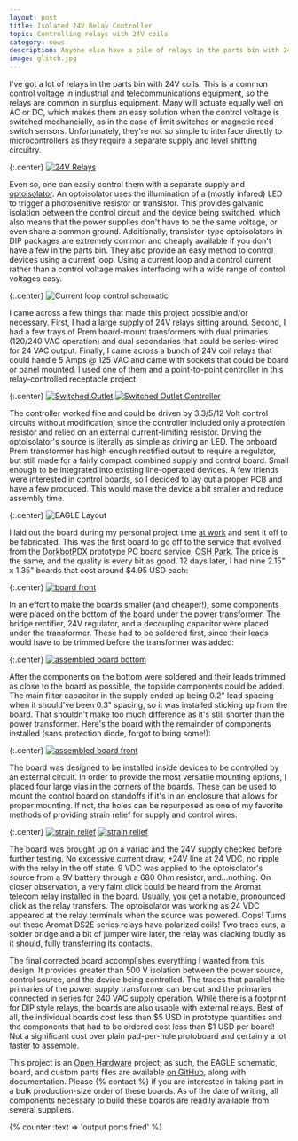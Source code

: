 ```yaml
---
layout: post
title: Isolated 24V Relay Controller
topic: Controlling relays with 24V coils
category: news
description: Anyone else have a pile of relays in the parts bin with 24V coils? I do, so I've designed an isolated controller board that includes the power supply, current loop drive circuit, and a DIP16 footprint relay. Now I can make use of my large stock of relays without building a point-to-point power supply and controller every time.
image: glitch.jpg
---
```


I've got a lot of relays in the parts bin with 24V coils. This is a common control voltage in industrial and telecommunications equipment, so the relays are common in surplus equipment. Many will actuate equally well on AC or DC, which makes them an easy solution when the control voltage is switched mechancially, as in the case of limit switches or magnetic reed switch sensors. Unfortunately, they're not so simple to interface directly to microcontrollers as they require a separate supply and level shifting circuitry.

{:.center}
[![24V Relays](/images/general/relay_board/scaled/relays.jpg)](/images/general/relay_board/relays.jpg)

Even so, one can easily control them with a separate supply and [optoisolator](http://en.wikipedia.org/wiki/Opto-isolator). An optoisolator uses the illumination of a (mostly infared) LED to trigger a photosenitive resistor or transistor. This provides galvanic isolation between the control circuit and the device being switched, which also means that the power supplies don't have to be the same voltage, or even share a common ground. Additionally, transistor-type optoisolators in DIP packages are extremely common and cheaply available if you don't have a few in the parts bin. They also provide an easy method to control devices using a current loop. Using a current loop and a control current rather than a control voltage makes interfacing with a wide range of control voltages easy.

{:.center}
![Current loop control schematic](/images/general/relay_board/schematic.png) 

I came across a few things that made this project possible and/or necessary. First, I had a large supply of 24V relays sitting around. Second, I had a few trays of Prem board-mount transformers with dual primaries (120/240 VAC operation) and dual secondaries that could be series-wired for 24 VAC output. Finally, I came across a bunch of 24V coil relays that could handle 5 Amps @ 125 VAC and came with sockets that could be board or panel mounted. I used one of them and a point-to-point controller in this relay-controlled receptacle project:

{:.center}
[![Switched Outlet](/images/general/relay_board/scaled/switched_outlet_outside.jpg)](/images/general/relay_board/switched_outlet_outside.jpg) [![Switched Outlet Controller](/images/general/relay_board/scaled/switched_outlet_inside.jpg)](/images/general/relay_board/switched_outlet_inside.jpg)

The controller worked fine and could be driven by 3.3/5/12 Volt control circuits without modification, since the controller included only a protection resistor and relied on an external current-limiting resistor. Driving the optoisolator's source is literally as simple as driving an LED. The onboard Prem transformer has high enough rectified output to require a regulator, but still made for a fairly compact combined supply and control board. Small enough to be integrated into existing line-operated devices. A few friends were interested in control boards, so I decided to lay out a proper PCB and have a few produced. This would make the device a bit smaller and reduce assembly time.

{:.center}
![EAGLE Layout](/images/general/relay_board/layout.png) 

I laid out the board during my personal project time [at work](http://www.enablelabs.com) and sent it off to be fabricated. This was the first board to go off to the service that evolved from the [DorkbotPDX](http://dorkbotpdx.org/) prototype PC board service, [OSH Park](http://oshpark.com/). The price is the same, and the quality is every bit as good. 12 days later, I had nine 2.15" x 1.35" boards that cost around $4.95 USD each:

{:.center}
[![board front](/images/general/relay_board/scaled/bare_boards.jpg)](/images/general/relay_board/bare_boards.jpg)

In an effort to make the boards smaller (and cheaper!), some components were placed on the bottom of the board under the power transformer. The bridge rectifier, 24V regulator, and a decoupling capacitor were placed under the transformer. These had to be soldered first, since their leads would have to be trimmed before the transformer was added:

{:.center}
[![assembled board bottom](/images/general/relay_board/scaled/assembled_bottom.jpg)](/images/general/relay_board/assembled_bottom.jpg)

After the components on the bottom were soldered and their leads trimmed as close to the board as possible, the topside components could be added. The main filter capacitor in the supply ended up being 0.2" lead spacing when it should've been 0.3" spacing, so it was installed sticking up from the board. That shouldn't make too much difference as it's still shorter than the power transformer. Here's the board with the remainder of components installed (sans protection diode, forgot to bring some!):

{:.center}
[![assembled board front](/images/general/relay_board/scaled/assembled_top.jpg)](/images/general/relay_board/assembled_top.jpg)

The board was designed to be installed inside devices to be controlled by an external circuit. In order to provide the most versatile mounting options, I placed four large vias in the corners of the boards. These can be used to mount the control board on standoffs if it's in an enclosure that allows for proper mounting. If not, the holes can be repurposed as one of my favorite methods of providing strain relief for supply and control wires:

{:.center}
[![strain relief](/images/general/relay_board/scaled/strain_relief_top.jpg)](/images/general/relay_board/strain_relief_top.jpg) [![strain relief](/images/general/relay_board/scaled/strain_relief_bottom.jpg)](/images/general/relay_board/strain_relief_bottom.jpg)

The board was brought up on a variac and the 24V supply checked before further testing. No excessive current draw, +24V line at 24 VDC, no ripple with the relay in the off state. 9 VDC was applied to the optoisolator's source from a 9V battery through a 680 Ohm resistor, and...nothing. On closer observation, a very faint click could be heard from the Aromat telecom relay installed in the board. Usually, you get a notable, pronounced click as the relay transfers. The optoisolator was working as 24 VDC appeared at the relay terminals when the source was powered. Oops! Turns out these Aromat DS2E series relays have polarized coils! Two trace cuts, a solder bridge and a bit of jumper wire later, the relay was clacking loudly as it should, fully transferring its contacts.

The final corrected board accomplishes everything I wanted from this design. It provides greater than 500 V isolation between the power source, control source, and the device being controlled. The traces that parallel the primaries of the power supply transformer can be cut and the primaries connected in series for 240 VAC supply operation. While there is a footprint for DIP style relays, the boards are also usable with external relays. Best of all, the individual boards cost less than $5 USD in prototype quantities and the components that had to be ordered cost less than $1 USD per board! Not a significant cost over plain pad-per-hole protoboard and certainly a lot faster to assemble.

This project is an [Open Hardware](http://www.openhardware.org/) project; as such, the EAGLE schematic, board, and custom parts files are available [on GitHub](https://github.com/chapmajs/hardware/tree/master/relay_board), along with documentation. Please {% contact %} if you are interested in taking part in a bulk production-size order of these boards. As of the date of writing, all components necessary to build these boards are readily available from several suppliers.

{% counter :text => 'output ports fried' %}
